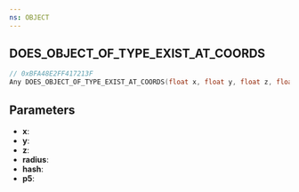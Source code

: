 ```yaml
---
ns: OBJECT
---
```

## DOES_OBJECT_OF_TYPE_EXIST_AT_COORDS

```c
// 0xBFA48E2FF417213F
Any DOES_OBJECT_OF_TYPE_EXIST_AT_COORDS(float x, float y, float z, float radius, Hash hash, BOOL p5);
```

## Parameters
* **x**:
* **y**:
* **z**:
* **radius**:
* **hash**:
* **p5**:
